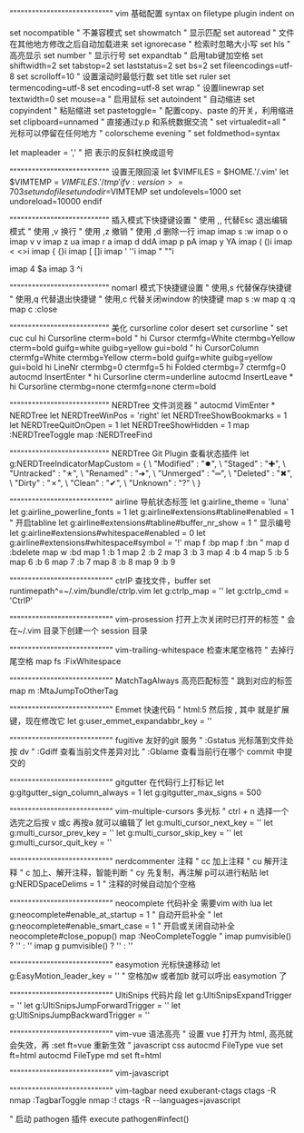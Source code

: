 """""""""""""""""""""""""""" vim 基础配置
syntax on
filetype plugin indent on

set nocompatible         " 不兼容模式
set showmatch            " 显示匹配
set autoread             " 文件在其他地方修改之后自动加载进来
set ignorecase           " 检索时忽略大小写
set hls                  " 高亮显示
set number               " 显示行号
set expandtab            " 启用tab键加空格
set shiftwidth=2
set tabstop=2
set laststatus=2
set bs=2
set fileencodings=utf-8
set scrolloff=10          " 设置滚动时最低行数
set title
set ruler
set termencoding=utf-8
set encoding=utf-8
set wrap                  " 设置linewrap
set textwidth=0
set mouse=a               " 启用鼠标
set autoindent            " 自动缩进
set copyindent            " 粘贴缩进
set pastetoggle=<F12>     " 配置copy、paste 的开关，利用缩进
set clipboard=unnamed     " 直接通过y.p 和系统数据交流
" set virtualedit=all     " 光标可以停留在任何地方
" colorscheme evening
" set foldmethod=syntax


let mapleader = ','       " 把<leader> 表示的反斜杠换成逗号


""""""""""""""""""""""""""" 设置无限回滚
let $VIMFILES = $HOME.'/.vim'
let $VIMTEMP = $VIMFILES.'/tmp'
if v:version >= 703
  set undofile
  set undodir=$VIMTEMP
  set undolevels=1000
  set undoreload=10000
endif


""""""""""""""""""""""""""" 插入模式下快捷键设置
" 使用 ,, 代替Esc 退出编辑模式
" 使用 ,v 换行
" 使用 ,z 撤销
" 使用 ,d 删除一行
imap <leader><leader> <Esc>
imap <leader>s <Esc>:w<CR>
imap <leader>o <Esc>o
imap <leader>v <Esc>v
imap <leader>z <Esc>ua
imap <leader>r <Esc><c-r>a
imap <leader>d <Esc>ddA
imap <leader>p <Esc>pA
imap <leader>y <Esc>YA
imap <leader>( ()<Esc>i
imap <leader>< <><Esc>i
imap <leader>{ {}<Esc>i
imap <leader>[ []<Esc>i
imap <leader>' ''<Esc>i
imap <leader>" ""<Esc>i

imap <leader>4 <Esc>$a
imap <leader>3 <Esc>^i

""""""""""""""""""""""""""" nomarl 模式下快捷键设置
" 使用,s 代替保存快捷键
" 使用,q 代替退出快捷键
" 使用,c 代替关闭window 的快捷键
map <leader>s :w<CR>
map <leader>q :q<CR>
map <leader>c :close<CR>


""""""""""""""""""""""""""" 美化 cursorline
color desert
set cursorline
" set cuc cul
hi Cursorline cterm=bold
" hi Cursor ctermfg=White ctermbg=Yellow cterm=bold guifg=white guibg=yellow gui=bold
" hi CursorColumn ctermfg=White ctermbg=Yellow cterm=bold guifg=white guibg=yellow gui=bold
hi LineNr ctermbg=0 ctermfg=5
hi Folded ctermbg=7 ctermfg=0
autocmd InsertEnter * hi Cursorline cterm=underline
autocmd InsertLeave * hi Cursorline ctermbg=none ctermfg=none cterm=bold


""""""""""""""""""""""""""" NERDTree 文件浏览器
" autocmd VimEnter * NERDTree
let NERDTreeWinPos = 'right'
let NERDTreeShowBookmarks = 1
let NERDTreeQuitOnOpen = 1
let NERDTreeShowHidden = 1
map <F2> :NERDTreeToggle<CR>
map <F3> :NERDTreeFind<CR>


""""""""""""""""""""""""""" NERDTree Git Plugin 查看状态插件
let g:NERDTreeIndicatorMapCustom = {
  \ "Modified"  : "✹",
  \ "Staged"    : "✚",
  \ "Untracked" : "✭",
  \ "Renamed"   : "➜",
  \ "Unmerged"  : "═",
  \ "Deleted"   : "✖",
  \ "Dirty"     : "✗",
  \ "Clean"     : "✔︎",
  \ "Unknown"   : "?"
  \ }


"""""""""""""""""""""""""""" airline 导航状态标签
let g:airline_theme = 'luna'
let g:airline_powerline_fonts = 1
let g:airline#extensions#tabline#enabled = 1            " 开启tabline
let g:airline#extensions#tabline#buffer_nr_show = 1     " 显示编号
let g:airline#extensions#whitespace#enabled = 0
let g:airline#extensions#whitespace#symbol = '!'
map f<Left> :bp<CR>
map f<Right> :bn<CR>
" map <leader>d :bdelete<Space>
map <leader>w :bd<CR>
map <leader>1 :b 1<CR>
map <leader>2 :b 2<CR>
map <leader>3 :b 3<CR>
map <leader>4 :b 4<CR>
map <leader>5 :b 5<CR>
map <leader>6 :b 6<CR>
map <leader>7 :b 7<CR>
map <leader>8 :b 8<CR>
map <leader>9 :b 9<CR>


"""""""""""""""""""""""""""" ctrlP 查找文件，buffer
set runtimepath^=~/.vim/bundle/ctrlp.vim
let g:ctrlp_map = '<c-p>'
let g:ctrlp_cmd = 'CtrlP'


"""""""""""""""""""""""""""" vim-prosession 打开上次关闭时已打开的标签
" 会在~/.vim 目录下创建一个 session 目录


"""""""""""""""""""""""""""" vim-trailing-whitespace 检查末尾空格符
" 去掉行尾空格
map <leader>fs :FixWhitespace<CR>


"""""""""""""""""""""""""""" MatchTagAlways 高亮匹配标签
" 跳到对应的标签
map <leader>m :MtaJumpToOtherTag<CR>


"""""""""""""""""""""""""""" Emmet 快速代码
" html:5 然后按 <c-y>,     其中  <c-y> 就是扩展键，现在修改它
let g:user_emmet_expandabbr_key = '<c-e>'


"""""""""""""""""""""""""""" fugitive 友好的git 服务
" :Gstatus  光标落到文件处按 dv
" :Gdiff    查看当前文件差异对比
" :Gblame   查看当前行在哪个 commit 中提交的


"""""""""""""""""""""""""""" gitgutter 在代码行上打标记
let g:gitgutter_sign_column_always = 1
let g:gitgutter_max_signs = 500


"""""""""""""""""""""""""""" vim-multiple-cursors 多光标
" ctrl + n 选择一个  选完之后按 v 或c  再按a 就可以编辑了
let g:multi_cursor_next_key = '<C-n>'
let g:multi_cursor_prev_key = '<C-p>'
let g:multi_cursor_skip_key = '<C-x>'
let g:multi_cursor_quit_key = '<Esc>'


"""""""""""""""""""""""""""" nerdcommenter 注释
" <leader>cc         加上注释
" <leader>cu         解开注释
" <leader>c<space>   加上、解开注释，智能判断
" <leader>cy         先复制，再注解  p可以进行粘贴
let g:NERDSpaceDelims = 1    " 注释的时候自动加个空格


"""""""""""""""""""""""""""" neocomplete 代码补全 需要vim with lua
let g:neocomplete#enable_at_startup = 1     " 自动开启补全
" let g:neocomplete#enable_smart_case = 1
" 开启或关闭自动补全   neocomplete#close_popup()   <space>
map <F4> :NeoCompleteToggle<CR>
" imap <expr><up> pumvisible() ? '<c-n>' : '<up>'
imap <expr><leader>g pumvisible() ? '<c-n>' : ''


"""""""""""""""""""""""""""" easymotion 光标快速移动
let g:EasyMotion_leader_key = '<Space>'  " 空格加w 或者加b 就可以呼出 easymotion 了


"""""""""""""""""""""""""""" UltiSnips 代码片段
let g:UltiSnipsExpandTrigger = '<tab>'
let g:UltiSnipsJumpForwardTrigger = '<tab>'
let g:UltiSnipsJumpBackwardTrigger = '<s-tab>'


"""""""""""""""""""""""""""" vim-vue 语法高亮
" 设置 vue 打开为 html,  高亮就会失效，再 :set ft=vue 重新生效
" javascript css
autocmd FileType vue set ft=html
autocmd FileType md set ft=html


"""""""""""""""""""""""""""" vim-javascript


"""""""""""""""""""""""""""" vim-tagbar  need exuberant-ctags   ctags -R
nmap <F8> :TagbarToggle<CR>
nmap <F7> :! ctags -R --languages=javascript<CR>


" 启动 pathogen 插件
execute pathogen#infect()
